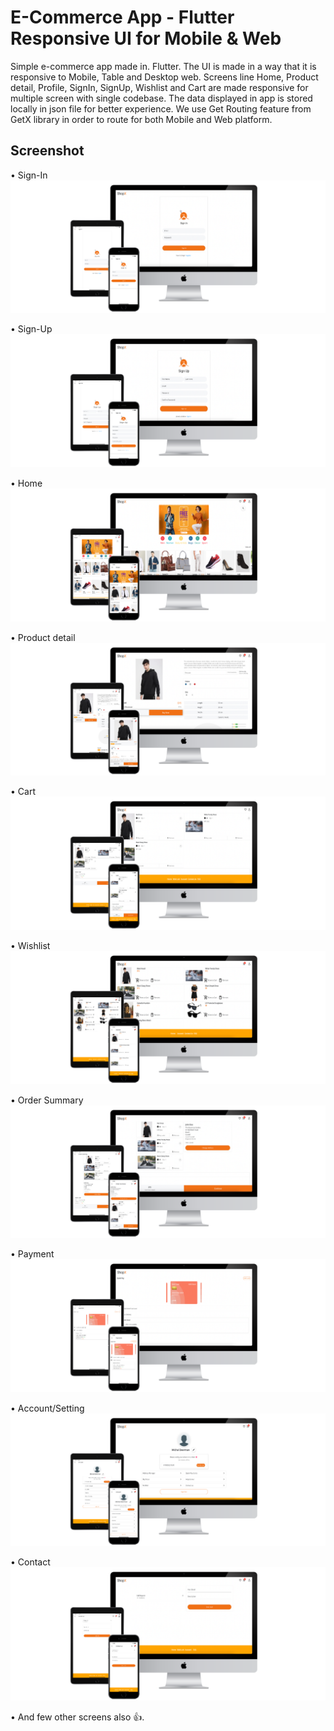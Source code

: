 # E-Commerce App - Flutter Responsive UI for Mobile & Web


Simple e-commerce app made in. Flutter. The UI is made in a way that it is responsive to Mobile, Table and Desktop web. Screens line Home, Product detail, Profile, SignIn, SignUp, Wishlist and Cart are made responsive for multiple screen with single codebase. The data displayed in app is stored locally in json file for better experience. We use Get Routing feature from GetX library in order to route for both Mobile and Web platform. 

## Screenshot

• Sign-In
![signin](screenshots/signin.png)
</br>

• Sign-Up
![signup](screenshots/signup.png)
</br>

• Home
![home](screenshots/home.png)
</br>

• Product detail
![product](screenshots/product.png)
</br>

• Cart
![cart](screenshots/cart.png)
</br>

• Wishlist
![wishlist](screenshots/wishlist.png)
</br>

• Order Summary
![orders](screenshots/orders.png)
</br>

• Payment
![payment](screenshots/payment.png)
</br>

• Account/Setting
![account](screenshots/account.png)
</br>

• Contact
![contact](screenshots/contact.png)
</br>

• And few other screens also 👍.
